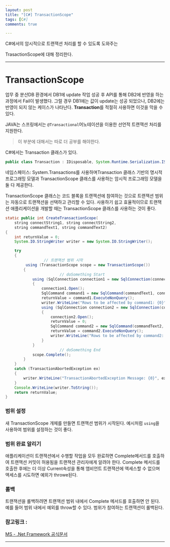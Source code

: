 ```yaml
---
layout: post
title: "[C#] TransactionScope"
tags: [C#]
comments: true

---
```


C#에서의 암시적으로 트랜잭션 처리를 할 수 있도록 도와주는

TrasactionScope에 대해 정리한다.

---

# TransactionScope

업무 중 분산DB 환경에서 DB1에 update 작업 성공 후 API를 통해 DB2에 반영을 하는 과정에서 Fail이 발생했다. 그럴 경우 DB1에는 값이 update는 성공 되었으나, DB2에는 반영이 되지 않는 케이스가 나타난다. ****Transaction****를 적절히 사용하면 이것을 막을 수 있다.

JAVA는 스프링에서는 `@Transactional`어노테이션을 이용한 선언적 트랜잭션 처리를 지원한다. 

> 이 부분에 대해서는 따로 더 공부를 해야한다.

C#에서는 Transaction 클래스가 있다.

```java
public class Transaction : IDisposable, System.Runtime.Serialization.ISerializable
```

네임스페이스: System.Transactions를 사용하며Transaction 클래스 기반의 명시적 프로그래밍 모델과 TransactionScope 클래스를 사용하는 암시적 프로그래밍 모델을 둘 다 제공한다.

TransactionScope 클래스는 코드 블록을 트랜잭션에 참여하는 것으로 트랜잭션 범위는 자동으로 트랜잭션을 선택하고 관리할 수 있다. 사용하기 쉽고 효율적이므로 트랜잭션 애플리케이션을 개발할 때는 TransactionScope 클래스를 사용하는 것이 좋다.

```java
static public int CreateTransactionScope(
    string connectString1, string connectString2,
    string commandText1, string commandText2)
{
    int returnValue = 0;
    System.IO.StringWriter writer = new System.IO.StringWriter();

    try
    {
				 // 트랜잭션 범위 시작
         using (TransactionScope scope = new TransactionScope())
        {
						// doSomething Start
            using (SqlConnection connection1 = new SqlConnection(connectString1))
            {
                connection1.Open();
                SqlCommand command1 = new SqlCommand(commandText1, connection1);
                returnValue = command1.ExecuteNonQuery();
                writer.WriteLine("Rows to be affected by command1: {0}", returnValue);
                using (SqlConnection connection2 = new SqlConnection(connectString2))
                {
                    connection2.Open();
                    returnValue = 0;
                    SqlCommand command2 = new SqlCommand(commandText2, connection2);
                    returnValue = command2.ExecuteNonQuery();
                    writer.WriteLine("Rows to be affected by command2: {0}", returnValue);
                }
            }
						// doSomething End
            scope.Complete();
        }
    }
    catch (TransactionAbortedException ex)
    {
        writer.WriteLine("TransactionAbortedException Message: {0}", ex.Message);
    }
    Console.WriteLine(writer.ToString());
    return returnValue;
}
```

### 범위 설정

새 TransactionScope 개체를 만들면 트랜잭션 범위가 시작된다. 
예시처럼 `using`을 사용하여 범위를 설정하는 것이 좋다. 

### 범위 완료 알리기

애플리케이션이 트랜잭션에서 수행할 작업을 모두 완료하면 Complete메서드를 호출하여 트랜잭션 커밋이 허용됨을 트랜잭션 관리자에게 알려야 한다. Complete 메서드를 호출한 후에는 더 이상 Current속성을 통해 앰비언트 트랜잭션에 액세스할 수 없으며 액세스를 시도하면 예외가 throwe된다.

### 롤백

트랜잭션을 롤백하려면 트랜잭션 범위 내에서 Complete 메서드를 호출하면 안 된다. 예를 들어 범위 내에서 예외를 throw할 수 있다. 범위가 참여하는 트랜잭션이 롤백된다.

### 참고링크 : 

<a href="https://docs.microsoft.com/ko-kr/dotnet/framework/data/transactions/implementing-an-implicit-transaction-using-transaction-scope">MS - .Net Framework 공식문서</a>

---

